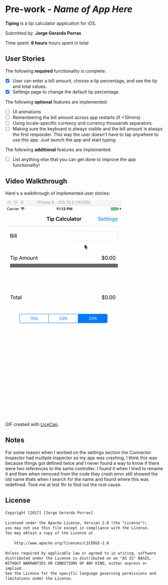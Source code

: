 # Pre-work - *Name of App Here*

**Tiping** is a tip calculator application for iOS.

Submitted by: **Jorge Gerardo Porras**

Time spent: **6 hours** hours spent in total

## User Stories

The following **required** functionality is complete:

* [x] User can enter a bill amount, choose a tip percentage, and see the tip and total values.
* [x] Settings page to change the default tip percentage.

The following **optional** features are implemented:
* [ ] UI animations
* [ ] Remembering the bill amount across app restarts (if <10mins)
* [ ] Using locale-specific currency and currency thousands separators.
* [ ] Making sure the keyboard is always visible and the bill amount is always the first responder. This way the user doesn't have to tap anywhere to use this app. Just launch the app and start typing.

The following **additional** features are implemented:

- [ ] List anything else that you can get done to improve the app functionality!

## Video Walkthrough

Here's a walkthrough of implemented user stories:

<img src='https://github.com/gerardo8a/tipCalculator/blob/master/tipCalculator.gif' title='Video Walkthrough' width='' alt='Video Walkthrough' />

GIF created with [LiceCap](http://www.cockos.com/licecap/).

## Notes

For some reason when I worked on the settings section the Connector Inspector had
multiple inspector so my app was crashing, I think this was because things got defined twice and
I never found a way to know if there were two references to the same controller. I found it when I tried to rename it
and then when removed from the code they crash error still showed the old name thats when I search for the name and
found where this was redefined. Took me at lest 1hr to find out the root cause.

## License

    Copyright [2017] [Jorge Gerardo Porras]

    Licensed under the Apache License, Version 2.0 (the "License");
    you may not use this file except in compliance with the License.
    You may obtain a copy of the License at

        http://www.apache.org/licenses/LICENSE-2.0

    Unless required by applicable law or agreed to in writing, software
    distributed under the License is distributed on an "AS IS" BASIS,
    WITHOUT WARRANTIES OR CONDITIONS OF ANY KIND, either express or implied.
    See the License for the specific language governing permissions and
    limitations under the License.
